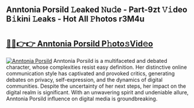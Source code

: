 ## Anntonia Porsild 𝙻eaked 𝙽u𝚍e - Part-9zt 𝚅𝚒deo B𝚒kini 𝙻eaks - Hot All 𝙿hotos r3M4u

# <h2><a href="http://ld2zmof.urlbe.top/?page=Anntonia+Porsild">🔗🔗👉👉 Anntonia Porsild P𝚑oto𝚜Vid𝚎o</a></h2>

[![Anntonia Porsild](https://i.imgur.com/eBuTRDB.gif)](http://ld2zmof.urlbe.top/?page=Anntonia+Porsild)
Anntonia Porsild is a multifaceted and debated character, whose complexities resist easy definition. Her distinctive online communication style has captivated and provoked critics, generating debates on privacy, self-expression, and the dynamics of digital communities. Despite the uncertainty of her next steps, her impact on the digital realm is significant. With an unwavering spirit and undeniable allure, Anntonia Porsild influence on digital media is groundbreaking.
